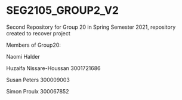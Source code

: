 # SEG2105_GROUP2_V2
Second Repository for Group 20 in Spring Semester 2021, repository created to recover project

Members of Group20:

Naomi Halder

Huzaifa Nissare-Houssan 3001721686

Susan Peters 300009003

Simon Proulx 300067852
